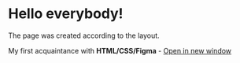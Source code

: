 # Hello everybody!


The page was created according to the layout.

My first acquaintance with **HTML/CSS/Figma** - <a href="https://kalegin-ya.github.io/Resume-001/" target="blank">Open in new window</a>

